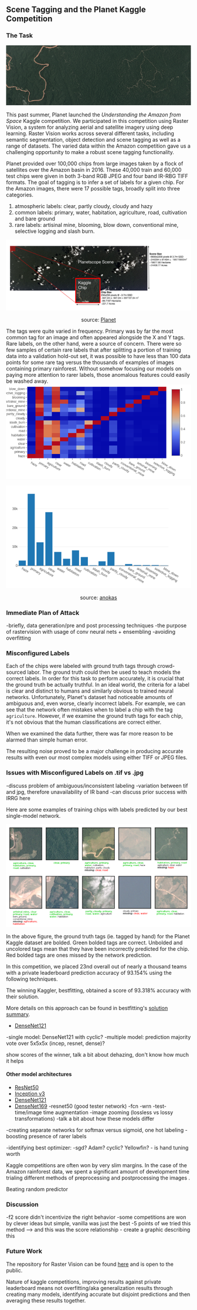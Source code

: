 ## Scene Tagging and the Planet Kaggle Competition

### The Task

![](imgs/banner.jpg)

This past summer, Planet launched the *Understanding the Amazon from Space* Kaggle competition. We participated in this competition using Raster Vision, a system for analyzing aerial and satellite imagery using deep learning. Raster Vision works across several different tasks, including semantic segmentation, object detection and scene tagging as well as a range of datasets. The varied data within the Amazon competition gave us a challenging opportunity to make a robust scene tagging functionality.

Planet provided over 100,000 chips from large images taken by a flock of satellites over the Amazon basin in 2016. These 40,000 train and 60,000 test chips were given in both 3-band RGB JPEG and four band IR-RBG TIFF formats. The goal of tagging is to infer a set of labels for a given chip. For the Amazon images, there were 17 possible tags, broadly split into three categories.

1) atmospheric labels: clear, partly cloudy, cloudy and hazy
2) common labels: primary, water, habitation, agriculture, road, cultivation and bare ground
3) rare labels: artisinal mine, blooming, blow down, conventional mine, selective logging and slash burn.

![](imgs/chipdesc.jpg)
<p align="center">source: <a href="https://www.kaggle.com/c/planet-understanding-the-amazon-from-space/data">Planet</a></p>

The tags were quite varied in frequency. Primary was by far the most common tag for an image and often appeared alongside the X and Y tags. Rare labels, on the other hand, were a source of concern. There were so few samples of certain rare labels that after splitting a portion of training data into a validation hold-out set, it was possible to have less than 100 data points for some rare tag versus the thousands of examples of images containing primary rainforest. Without somehow focusing our models on paying more attention to rarer labels, those anomalous features could easily be washed away.
![](imgs/tags_correlation.png)

![](imgs/tags_hist.png)
<p align="center">source: <a href="https://www.kaggle.com/anokas/data-exploration-analysis">anokas</a></p>

### Immediate Plan of Attack

-briefly, data generation/pre and post processing techniques
-the purpose of rastervision with usage of conv neural nets + ensembling
-avoiding overfitting

### Misconfigured Labels

Each of the chips were labeled with ground truth tags through crowd-sourced labor. The ground truth could then be used to teach models the correct labels.  In order for this task to perform accurately, it is crucial that the ground truth be actually truthful. In an ideal world, the criteria for a label is clear and distinct to humans and similarly obvious to trained neural networks. Unfortunately, Planet's dataset had noticeable amounts of ambiguous and, even worse, clearly incorrect labels. For example, we can see that the network often mistakes when to label a chip with the tag `agriculture`. However, if we examine the ground truth tags for each chip, it's not obvious that the human classifications are correct either.

When we examined the data further, there was far more reason to be alarmed than simple human error.

The resulting noise proved to be a major challenge in producing accurate results with even our most complex models using either TIFF or JPEG files.

### Issues with Misconfigured Labels on .tif vs .jpg

-discuss problem of ambiguous/inconsistent labeling
-variation between tif and jpg, therefore unavailability of IR band
	-can discuss prior success with IRRG here

Here are some examples of training chips with labels predicted by our best single-model network.

![Example tagging](imgs/debug_plots_labeled.png)

In the above figure, the ground truth tags (ie. tagged by hand) for the Planet Kaggle dataset are bolded. Green bolded tags are correct. Unbolded and uncolored tags mean that they have been incorrectly predicted for the chip. Red bolded tags are ones missed by the network prediction.

In this competition, we placed 23nd overall out of nearly a thousand teams with a private leaderboard prediction accuracy of 93.154% using the following techniques.

The winning Kaggler, bestfitting, obtained a score of 93.318% accuracy with their solution.

More details on this approach can be found in bestfitting's [solution summary](https://www.kaggle.com/c/planet-understanding-the-amazon-from-space/discussion/36809).

* [DenseNet121](https://arxiv.org/abs/1608.06993)

-single model: DenseNet121 with cyclic?
-multiple model: prediction majority vote over 5x5x5x (incep, resnet, dense)?

show scores of the winner, talk a bit about dehazing, don't know how much it helps

#### Other model architectures
* [ResNet50](https://arxiv.org/abs/1512.03385)
* [Inception v3](https://arxiv.org/abs/1512.00567)
* [DenseNet121](https://arxiv.org/abs/1608.06993)
* [DenseNet169](https://arxiv.org/abs/1608.06993)
-resnet50 (good tester network)
-fcn
-wrn
-test-time/image time augmentation
-image zooming (lossless vs lossy transformations)
-talk a bit about how these models differ

-creating separate networks for softmax versus sigmoid, one hot labeling
-boosting presence of rarer labels

-identifying best optimizer:
	-sgd? Adam? cyclic? Yellowfin?
	- is hand tuning worth

Kaggle competitions are often won by very slim margins. In the case of the Amazon rainforest data, we spent a significant amount of development time trialing different methods of preprocessing and postprocessing the images .

Beating random predictor

### Discussion

-f2 score didn't incentivize the right behavior
-some competitions are won by clever ideas but simple, vanilla was just the best
-5 points of we tried this method --> and this was the score relationship
		- create a graphic describing this

### Future Work

The repository for Raster Vision can be found [here](https://github.com/azavea/raster-vision/) and is open to the public.

Nature of kaggle competitions, improving results against private leaderboard means not overfitting/aka generalization results through creating many models, identifying accurate but disjoint predictions and then averaging these results together.
